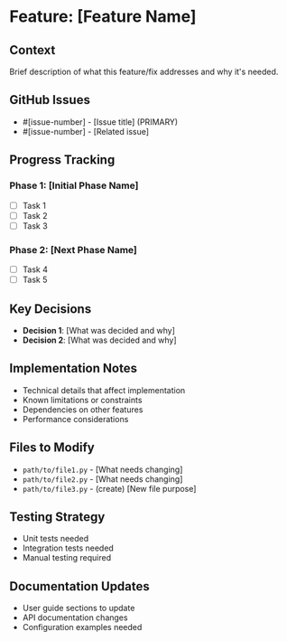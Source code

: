 # Feature: [Feature Name]

## Context
Brief description of what this feature/fix addresses and why it's needed.

## GitHub Issues
- #[issue-number] - [Issue title] (PRIMARY)
- #[issue-number] - [Related issue]

## Progress Tracking

### Phase 1: [Initial Phase Name]
- [ ] Task 1
- [ ] Task 2
- [ ] Task 3

### Phase 2: [Next Phase Name]
- [ ] Task 4
- [ ] Task 5

## Key Decisions
- **Decision 1**: [What was decided and why]
- **Decision 2**: [What was decided and why]

## Implementation Notes
- Technical details that affect implementation
- Known limitations or constraints
- Dependencies on other features
- Performance considerations

## Files to Modify
- `path/to/file1.py` - [What needs changing]
- `path/to/file2.py` - [What needs changing]
- `path/to/file3.py` - (create) [New file purpose]

## Testing Strategy
- Unit tests needed
- Integration tests needed
- Manual testing required

## Documentation Updates
- User guide sections to update
- API documentation changes
- Configuration examples needed